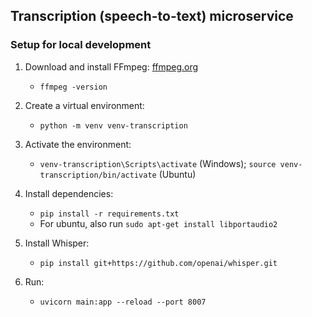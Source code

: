 ## Transcription (speech-to-text) microservice

### Setup for local development
1. Download and install FFmpeg:
    [ffmpeg.org](https://ffmpeg.org/download.html)
    * `ffmpeg -version`

3. Create a virtual environment:
    * `python -m venv venv-transcription`

4. Activate the environment:
    * `venv-transcription\Scripts\activate` (Windows); `source venv-transcription/bin/activate` (Ubuntu)

4. Install dependencies:
    * `pip install -r requirements.txt`
    * For ubuntu, also run `sudo apt-get install libportaudio2`

5. Install Whisper:
    * `pip install git+https://github.com/openai/whisper.git`

5. Run:
    * `uvicorn main:app --reload --port 8007`